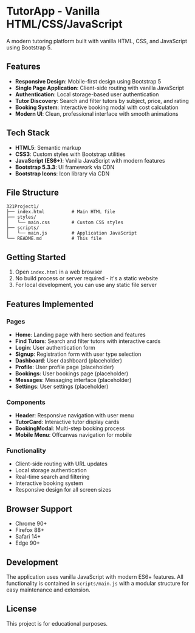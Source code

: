 # TutorApp - Vanilla HTML/CSS/JavaScript

A modern tutoring platform built with vanilla HTML, CSS, and JavaScript using Bootstrap 5.

## Features

- **Responsive Design**: Mobile-first design using Bootstrap 5
- **Single Page Application**: Client-side routing with vanilla JavaScript
- **Authentication**: Local storage-based user authentication
- **Tutor Discovery**: Search and filter tutors by subject, price, and rating
- **Booking System**: Interactive booking modal with cost calculation
- **Modern UI**: Clean, professional interface with smooth animations

## Tech Stack

- **HTML5**: Semantic markup
- **CSS3**: Custom styles with Bootstrap utilities
- **JavaScript (ES6+)**: Vanilla JavaScript with modern features
- **Bootstrap 5.3.3**: UI framework via CDN
- **Bootstrap Icons**: Icon library via CDN

## File Structure

```
321Project1/
├── index.html          # Main HTML file
├── styles/
│   └── main.css        # Custom CSS styles
├── scripts/
│   └── main.js         # Application JavaScript
└── README.md           # This file
```

## Getting Started

1. Open `index.html` in a web browser
2. No build process or server required - it's a static website
3. For local development, you can use any static file server

## Features Implemented

### Pages
- **Home**: Landing page with hero section and features
- **Find Tutors**: Search and filter tutors with interactive cards
- **Login**: User authentication form
- **Signup**: Registration form with user type selection
- **Dashboard**: User dashboard (placeholder)
- **Profile**: User profile page (placeholder)
- **Bookings**: User bookings page (placeholder)
- **Messages**: Messaging interface (placeholder)
- **Settings**: User settings (placeholder)

### Components
- **Header**: Responsive navigation with user menu
- **TutorCard**: Interactive tutor display cards
- **BookingModal**: Multi-step booking process
- **Mobile Menu**: Offcanvas navigation for mobile

### Functionality
- Client-side routing with URL updates
- Local storage authentication
- Real-time search and filtering
- Interactive booking system
- Responsive design for all screen sizes

## Browser Support

- Chrome 90+
- Firefox 88+
- Safari 14+
- Edge 90+

## Development

The application uses vanilla JavaScript with modern ES6+ features. All functionality is contained in `scripts/main.js` with a modular structure for easy maintenance and extension.

## License

This project is for educational purposes.
